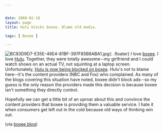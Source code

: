 ```yaml
---


date: 2009-02-18
layout: page
title: Hulu blocks boxee. Blame old media.

tags: [ Boxee ]

---
```


![BC83D9D7-E35E-46E4-81BF-397F85B8ABA1.jpg](/uploads/2009/02/bc83d9d7-e35e-46e4-81bf-397f85b8aba1.jpg){: .floater}
I
love [boxee](http://www.boxee.tv/). I love [Hulu](http://www.hulu.com/).
Together, they were totally awesome--my girlfriend and I could watch
shows on an actual TV, not squinting at a laptop screen. Unfortunately,
[Hulu is now being blocked on
boxee](http://blog.boxee.tv/2009/02/18/the-hulu-situation/). Hulu's not
to blame here--it's the content providers (NBC and Fox) who complained.
As many of the blogs covering this situation have noted, boxee didn't
block ads--so my guess is the only reason the providers made this
decision is because boxee isn't something they directly control.

Hopefully we can get a little bit of an uproar about this and convince
the content providers that boxee is providing them a valuable service. I
hate it when consumers get left out in the cold because old ways of
thinking win out.

(via [boxee blog](http://blog.boxee.tv/2009/02/18/the-hulu-situation/))
